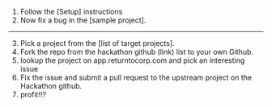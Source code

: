 1. Follow the [Setup] instructions
2. Now fix a bug in the [sample project].

----

3. Pick a project from the [list of target projects].
4. Fork the repo from the hackathon github (link) list to your own Github.
5. lookup the project on app.returntocorp.com and pick an interesting issue
5. Fix the issue and submit a pull request to the upstream project on the Hackathon github.
6. profit!!?
